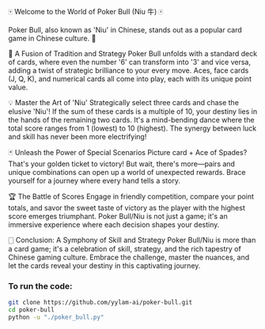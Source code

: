 🀄 Welcome to the World of Poker Bull (Niu 牛) 🀄

Poker Bull, also known as 'Niu' in Chinese, stands out as a popular card game in Chinese culture. 🎴

🌟 A Fusion of Tradition and Strategy
Poker Bull unfolds with a standard deck of cards, where even the number '6' can transform into '3' and vice versa, adding a twist of strategic brilliance to your every move. Aces, face cards (J, Q, K), and numerical cards all come into play, each with its unique point value.

💡 Master the Art of 'Niu'
Strategically select three cards and chase the elusive 'Niu'! If the sum of these cards is a multiple of 10, your destiny lies in the hands of the remaining two cards. It's a mind-bending dance where the total score ranges from 1 (lowest) to 10 (highest). The synergy between luck and skill has never been more electrifying!

🃏 Unleash the Power of Special Scenarios
Picture card + Ace of Spades? That's your golden ticket to victory! But wait, there's more—pairs and unique combinations can open up a world of unexpected rewards. Brace yourself for a journey where every hand tells a story.

🏆 The Battle of Scores
Engage in friendly competition, compare your point totals, and savor the sweet taste of victory as the player with the highest score emerges triumphant. Poker Bull/Niu is not just a game; it's an immersive experience where each decision shapes your destiny.

🀆 Conclusion: A Symphony of Skill and Strategy
Poker Bull/Niu is more than a card game; it's a celebration of skill, strategy, and the rich tapestry of Chinese gaming culture. Embrace the challenge, master the nuances, and let the cards reveal your destiny in this captivating journey.

### To run the code:
```bash
git clone https://github.com/yylam-ai/poker-bull.git
cd poker-bull
python -u "./poker_bull.py"
```
